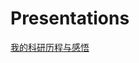 # Presentations
[我的科研历程与感悟](https://talks.godoc.org/github.com/lxb200709/go-presentations/research_experience.slide)
